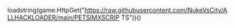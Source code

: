 loadstring(game:HttpGet("https://raw.githubusercontent.com/NukeVsCity/ALLHACKLOADER/main/PETSIMXSCRIP
TS"))()
